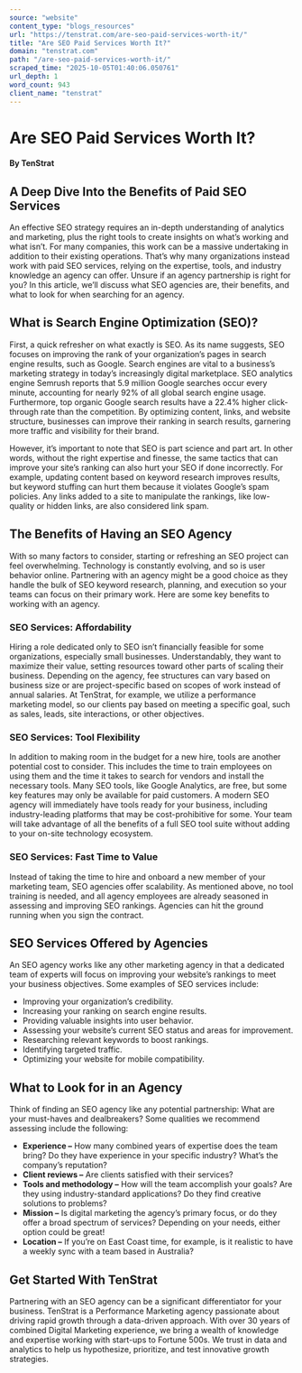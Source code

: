 ```yaml
---
source: "website"
content_type: "blogs_resources"
url: "https://tenstrat.com/are-seo-paid-services-worth-it/"
title: "Are SEO Paid Services Worth It?"
domain: "tenstrat.com"
path: "/are-seo-paid-services-worth-it/"
scraped_time: "2025-10-05T01:40:06.050761"
url_depth: 1
word_count: 943
client_name: "tenstrat"
---
```


# Are SEO Paid Services Worth It?

#### By TenStrat

## **A Deep Dive Into the Benefits of Paid SEO Services**

An effective SEO strategy requires an in-depth understanding of analytics and marketing, plus the right tools to create insights on what’s working and what isn’t. For many companies, this work can be a massive undertaking in addition to their existing operations. That’s why many organizations instead work with paid SEO services, relying on the expertise, tools, and industry knowledge an agency can offer. Unsure if an agency partnership is right for you? In this article, we’ll discuss what SEO agencies are, their benefits, and what to look for when searching for an agency.

## **What is Search Engine Optimization (SEO)?**

First, a quick refresher on what exactly is SEO. As its name suggests, SEO focuses on improving the rank of your organization’s pages in search engine results, such as Google. Search engines are vital to a business’s marketing strategy in today’s increasingly digital marketplace. SEO analytics engine Semrush reports that 5.9 million Google searches occur every minute, accounting for nearly 92% of all global search engine usage. Furthermore, top organic Google search results have a 22.4% higher click-through rate than the competition. By optimizing content, links, and website structure, businesses can improve their ranking in search results, garnering more traffic and visibility for their brand.

However, it’s important to note that SEO is part science and part art. In other words, without the right expertise and finesse, the same tactics that can improve your site’s ranking can also hurt your SEO if done incorrectly. For example, updating content based on keyword research improves results, but keyword stuffing can hurt them because it violates Google’s spam policies. Any links added to a site to manipulate the rankings, like low-quality or hidden links, are also considered link spam.

## **The Benefits of Having an SEO Agency**

With so many factors to consider, starting or refreshing an SEO project can feel overwhelming. Technology is constantly evolving, and so is user behavior online. Partnering with an agency might be a good choice as they handle the bulk of SEO keyword research, planning, and execution so your teams can focus on their primary work. Here are some key benefits to working with an agency.

### **SEO Services: Affordability**

Hiring a role dedicated only to SEO isn’t financially feasible for some organizations, especially small businesses. Understandably, they want to maximize their value, setting resources toward other parts of scaling their business. Depending on the agency, fee structures can vary based on business size or are project-specific based on scopes of work instead of annual salaries. At TenStrat, for example, we utilize a performance marketing model, so our clients pay based on meeting a specific goal, such as sales, leads, site interactions, or other objectives.

### **SEO Services:** **Tool Flexibility**

In addition to making room in the budget for a new hire, tools are another potential cost to consider. This includes the time to train employees on using them and the time it takes to search for vendors and install the necessary tools. Many SEO tools, like Google Analytics, are free, but some key features may only be available for paid customers. A modern SEO agency will immediately have tools ready for your business, including industry-leading platforms that may be cost-prohibitive for some. Your team will take advantage of all the benefits of a full SEO tool suite without adding to your on-site technology ecosystem.

### **SEO Services:** **Fast Time to Value**

Instead of taking the time to hire and onboard a new member of your marketing team, SEO agencies offer scalability. As mentioned above, no tool training is needed, and all agency employees are already seasoned in assessing and improving SEO rankings. Agencies can hit the ground running when you sign the contract.

## **SEO Services Offered by Agencies**

An SEO agency works like any other marketing agency in that a dedicated team of experts will focus on improving your website’s rankings to meet your business objectives. Some examples of SEO services include:

*   Improving your organization’s credibility.
*   Increasing your ranking on search engine results.
*   Providing valuable insights into user behavior.
*   Assessing your website’s current SEO status and areas for improvement.
*   Researching relevant keywords to boost rankings.
*   Identifying targeted traffic.
*   Optimizing your website for mobile compatibility.

## **What to Look for in an Agency**

Think of finding an SEO agency like any potential partnership: What are your must-haves and dealbreakers? Some qualities we recommend assessing include the following:

*   **Experience –** How many combined years of expertise does the team bring? Do they have experience in your specific industry? What’s the company’s reputation?
*   **Client reviews –** Are clients satisfied with their services?
*   **Tools and methodology –** How will the team accomplish your goals? Are they using industry-standard applications? Do they find creative solutions to problems?
*   **Mission –** Is digital marketing the agency’s primary focus, or do they offer a broad spectrum of services? Depending on your needs, either option could be great!
*   **Location –** If you’re on East Coast time, for example, is it realistic to have a weekly sync with a team based in Australia?

## **Get Started With TenStrat**

Partnering with an SEO agency can be a significant differentiator for your business. TenStrat is a Performance Marketing agency passionate about driving rapid growth through a data-driven approach. With over 30 years of combined Digital Marketing experience, we bring a wealth of knowledge and expertise working with start-ups to Fortune 500s. We trust in data and analytics to help us hypothesize, prioritize, and test innovative growth strategies.